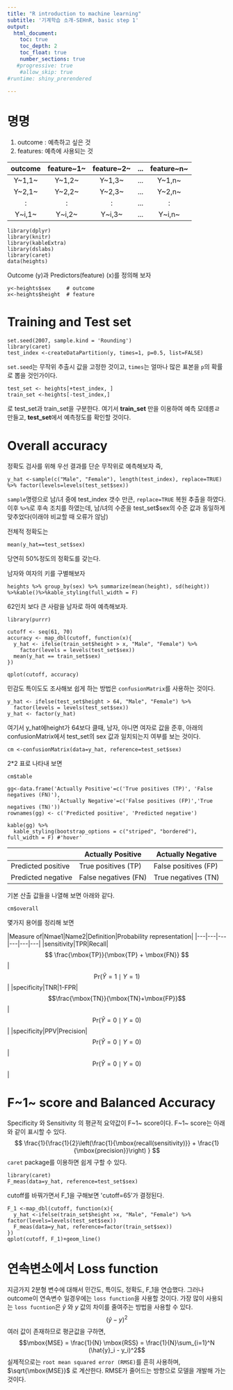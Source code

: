 ```yaml
---
title: "R introduction to machine learning"
subtitle: '기계학습 소개-SEHnR, basic step 1' 
output:
  html_document: 
    toc: true
    toc_depth: 2
    toc_float: true
    number_sections: true
   #progressive: true
    #allow_skip: true
#runtime: shiny_prerendered
    
---
```

# 명명
1) outcome : 예측하고 싶은 것
2) features: 예측에 사용되는 것


outcome|feature~1~|feature~2~|...|feature~n~|
|:---:|:---:|:---:|:---:|:---:|
|Y~1,1~ |Y~1,2~|Y~1,3~|...|Y~1,n~|
|Y~2,1~ |Y~2,2~|Y~2,3~|...|Y~2,n~|
|:|:|:|...|:|
|Y~i,1~ |Y~i,2~|Y~i,3~|...|Y~i,n~|


```{r, message=FALSE }
library(dplyr)
library(knitr)
library(kableExtra)
library(dslabs)
library(caret)
data(heights)
```

Outcome (y)과 Predictors(feature) (x)를 정의해 보자
```{r}
y<-heights$sex     # outcome
x<-heights$height  # feature
```

# Training and Test set


```{r, message=FALSE, warning=FALSE}
set.seed(2007, sample.kind = 'Rounding')
library(caret)
test_index <-createDataPartition(y, times=1, p=0.5, list=FALSE)
```
`set.seed`는 무작위 추출시 값을 고정한 것이고, `times`는 얼마나 많은 표본을 `p`의 확률로 뽑을 것인가이다. 

```{r}
test_set <- heights[+test_index, ]
train_set <-heights[-test_index,]
```
로 test_set과 train_set을 구분한다. 
여기서 **train_set** 만을 이용하여 예측 모데릉ㄹ 만들고, **test_set**에서 예측정도를 확인할 것이다.

# Overall accuracy
정확도 검사를 위해 우선 결과를 단순 무작위로 예측해보자
즉,
```{r}
y_hat <-sample(c("Male", "Female"), length(test_index), replace=TRUE) %>% factor(levels=levels(test_set$sex))
```
`sample`명령으로 남/녀 중에 test_index 갯수 만큰, `replace=TRUE` 복원 추출을 하였다. 이후 `%>%`로 후속 조치를 하였는데, 남/녀의 수준을 test_set$sex의 수준 값과 동일하게 맞추었다(이래야 비교할 때 오류가 않남)

전체적 정확도는
```{r}
mean(y_hat==test_set$sex)
```
당연히 50%정도의 정확도를 갖는다. 

남자와 여자의 키를 구별해보자
```{r}
heights %>% group_by(sex) %>% summarize(mean(height), sd(height)) %>%kable()%>%kable_styling(full_width = F)
```
62인치 보다 큰 사람을 남자로 하여 예측해보자.
```{r message=FALSE}
library(purrr)
```

```{r}
cutoff <- seq(61, 70)
accuracy <- map_dbl(cutoff, function(x){
  y_hat <- ifelse(train_set$height > x, "Male", "Female") %>% 
    factor(levels = levels(test_set$sex))
  mean(y_hat == train_set$sex)
})
```
```{r}
qplot(cutoff, accuracy)
```

민감도 특이도도 조사해보 쉽게 하는 방법은 `confusionMatrix`를 사용하는 것이다.
```{r}
y_hat <- ifelse(test_set$height > 64, "Male", "Female") %>% 
  factor(levels = levels(test_set$sex))
y_hat <- factor(y_hat)
```
여기서 y_hat에height가 64보다 클때, 남자, 아니면 여자로 값을 준후, 아래의 confusionMatrix에서 test_set의 sex 값과 일치되는지 여부를 보는 것이다.
```{r}
cm <-confusionMatrix(data=y_hat, reference=test_set$sex)
```
2*2 표로 나타내 보면
```{r}
cm$table
```
```{r, echo=FALSE}
gg<-data.frame('Actually Positive'=c('True positives (TP)', 'False negatives (FN)'), 
                'Actually Negative'=c('False positives (FP)','True negatives (TN)'))
rownames(gg) <- c('Predicted positive', 'Predicted negative')
```
```{r, echo=FALSE }
kable(gg) %>%
  kable_styling(bootstrap_options = c("striped", "bordered"), full_width = F) #'hover'
```

| |Actually Positive|	Actually Negative |
|---|---|---|
|Predicted positive|True positives (TP)|False positives (FP)|
|Predicted negative|False negatives (FN)|True negatives (TN)|

기본 산출 값들을 나열해 보면 아래와 같다.
```{r}
cm$overall
```
몇가지 용어를 정리해 보면

|Measure of|Nmae1|Name2|Definition|Probability representation|
|---|---|---|---|---|---|
|sensitivity|TPR|Recall| $$ \frac{\mbox{TP}}{\mbox{TP} + \mbox{FN}} $$|$$ \mbox{Pr}(\hat{Y}=1 \mid Y=1)$$|
|specificity|TNR|1-FPR| $$\frac{\mbox{TN}}{\mbox{TN}+\mbox{FP}}$$|$$\mbox{Pr}(\hat{Y}=0 \mid Y=0)$$|
|specificity|PPV|Precision|$$\mbox{Pr}(\hat{Y}=0 \mid Y=0)$$|$$\mbox{Pr}(\hat{Y}=0 \mid Y=0)$$|

# F~1~ score and Balanced Accuracy
Specificity 와 Sensitivity 의 평균적 요약값이 F~1~ score이다. 
F~1~ score는 아래와 같이 표시할 수 있다.
$$ \frac{1}{\frac{1}{2}\left(\frac{1}{\mbox{recall(sensitivity)}} + 
    \frac{1}{\mbox{precision}}\right) } $$
`caret` package를 이용하면 쉽게 구할 수 있다.
```{r caret package}
library(caret)
F_meas(data=y_hat, reference=test_set$sex)
```
cutoff를 바꿔가면서 F_1을 구해보면 'cutoff=65'가 결정된다.
```{r}
F_1 <-map_dbl(cutoff, function(x){
  y_hat <-ifelse(train_set$height >x, "Male", "Female") %>% factor(levels=levels(test_set$sex))
  F_meas(data=y_hat, reference=factor(train_set$sex))
})
qplot(cutoff, F_1)+geom_line()
```

# 연속변소에서 Loss function
지금가지 2분형 변수에 대해서 민간도, 특이도, 정확도, F_1을 연습했다. 그러나 outcome이 연속변수 일경우에는 `loss function`을 사용할 것이다.
가장 많이 사용되는 `loss fucntion`은 
$\hat{y}$ 와 $y$ 값의 차이를 줄여주는 방법을 사용할 수 있다.
$$(\hat{y}-y)^2$$
여러 값이 존재하므로 평균값을 구하면,
$$\mbox{MSE} = \frac{1}{N} \mbox{RSS} = \frac{1}{N}\sum_{i=1}^N (\hat{y}_i - y_i)^2$$
실제적으로는 `root mean squared error (RMSE)`를 흔히 사용하며, $\sqrt{\mbox{MSE}}$ 로 계산한다. RMSE가 줄어드는 방향으로 모델을 개발해 가는 것이다.
